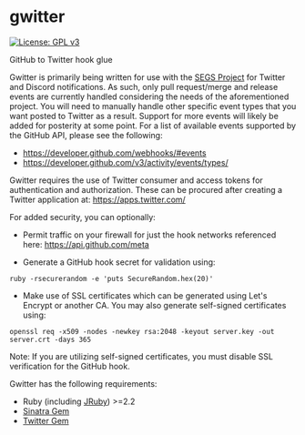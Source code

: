 gwitter
=======
[![License: GPL v3](https://img.shields.io/badge/License-GPL%20v3-blue.svg)](https://www.gnu.org/licenses/gpl-3.0)

GitHub to Twitter hook glue

Gwitter is primarily being written for use with the [SEGS Project](https://github.com/Segs/Segs) for Twitter
and Discord notifications. As such, only pull request/merge and release events are currently handled considering
the needs of the aforementioned project. You will need to manually handle other specific event types that you want
posted to Twitter as a result. Support for more events will likely be added for posterity at some point. For a
list of available events supported by the GitHub API, please see the following:
* https://developer.github.com/webhooks/#events
* https://developer.github.com/v3/activity/events/types/

Gwitter requires the use of Twitter consumer and access tokens for authentication and authorization. These can
be procured after creating a Twitter application at: https://apps.twitter.com/

For added security, you can optionally:
* Permit traffic on your firewall for just the hook networks referenced here: https://api.github.com/meta

* Generate a GitHub hook secret for validation using:

`ruby -rsecurerandom -e 'puts SecureRandom.hex(20)'`

* Make use of SSL certificates which can be generated using Let's Encrypt or another CA. You may also generate
self-signed certificates using:

`openssl req -x509 -nodes -newkey rsa:2048 -keyout server.key -out server.crt -days 365`

Note: If you are utilizing self-signed certificates, you must disable SSL verification for the GitHub hook.

Gwitter has the following requirements:

* Ruby (including [JRuby](http://jruby.org/)) >=2.2
* [Sinatra Gem](https://github.com/sinatra/sinatra)
* [Twitter Gem](https://github.com/sferik/twitter)

